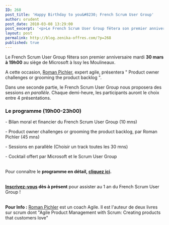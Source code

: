 ```yaml
---
ID: 268
post_title: 'Happy Birthday to you&#8230; French Scrum User Group'
author: orudent
post_date: 2010-03-08 13:29:00
post_excerpt: '<p>Le French Scrum User Group fêtera son premier anniversaire mardi <strong>30 mars à 19h00</strong> au siège de Microsoft à Issy les Moulineaux.</p> <p>A cette occasion, <a href="http://romanpichler.com/">Roman Pichler</a>, expert agile, présentera " Product owner challenges or grooming the product backlog ".</p>'
layout: post
permalink: http://blog.zenika-offres.com/?p=268
published: true
---
```

<p>Le French Scrum User Group fêtera son premier anniversaire mardi <strong>30 mars à 19h00</strong> au siège de Microsoft à Issy les Moulineaux.</p> <p>A cette occasion, <a href="http://romanpichler.com/">Roman Pichler</a>, expert agile, présentera " Product owner challenges or grooming the product backlog ".</p>
<!--more-->
<p>Dans une seconde partie, le French Scrum User Group nous proposera des sessions <em>en parallèle</em>. Chaque demi-heure, les participants auront le choix entre 4 présentations.</p> <h3>Le programme (19h00-23h00)<br /></h3> <p>- Bilan moral et financier du French Scrum User Group (10 mns)<br /></p> <p>- Product owner challenges or grooming the product backlog, par Roman Pichler (45 mns)<br /></p> <p>- Sessions en parallèle (Choisir un track toutes les 30 mns)<br /></p> <p>- Cocktail offert par Microsoft et le Scrum User Group</p> <p><br />
Pour connaître le <strong>programme en détail, <a href="http://www.frenchsug.org/download/attachments/2359363/invitation-anniversaire-sug.pdf?version=4">cliquez ici</a>.</strong> <br /><br /></p> <p><strong><a href="http://msevents.microsoft.com/CUI/EventDetail.aspx?EventID=1032440852&amp;culture=fr-FR">Inscrivez-vous</a> dès à présent</strong> pour assister au 1 an du French Scrum User Group !<br />
<br /></p> <p><strong>Pour Info :</strong> <a href="http://romanpichler.com/">Roman Pichler</a> est un  coach Agile. Il est l'auteur de deux livres sur scrum dont "Agile Product Management with Scrum: Creating products that customers love"<br />
<br /></p>